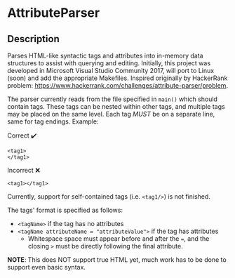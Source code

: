 # AttributeParser

## Description
Parses HTML-like syntactic tags and attributes into in-memory data structures to assist with querying and editing.
Initially, this project was developed in Microsoft Visual Studio Community 2017, will port to Linux (soon) and add the appropriate Makefiles.
Inspired originally by HackerRank problem: https://www.hackerrank.com/challenges/attribute-parser/problem.

The parser currently reads from the file specified in `main()` which should contain tags. These tags can be nested within other tags, and multiple tags may be placed on the same level. Each tag *MUST* be on a separate line, same for tag endings. Example:

Correct :heavy_check_mark:
```
<tag1>
</tag1>
```
Incorrect :x:
```
<tag1></tag1>
```

Currently, support for self-contained tags (i.e. `<tag1/>`) is not finished.

The tags' format is specified as follows:
- `<tagName>` if the tag has no attributes
- `<tagName attributeName = "attributeValue">` if the tag has attributes
    - Whitespace space must appear before and after the `=`, and the closing `>` must be directly following the final attribute.

**NOTE**: This does NOT support true HTML yet, much work has to be done to support even basic syntax.
